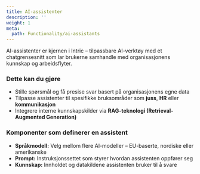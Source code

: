 ```yaml
---
title: AI-assistenter
description: ''
weight: 1
meta:
  path: Functionality/ai-assistants
---
```

AI-assistenter er kjernen i Intric – tilpassbare AI-verktøy med et chatgrensesnitt som lar brukerne samhandle med organisasjonens kunnskap og arbeidsflyter.

### Dette kan du gjøre

- Stille spørsmål og få presise svar basert på organisasjonens egne data  
- Tilpasse assistenter til spesifikke bruksområder som **juss**, **HR** eller **kommunikasjon**  
- Integrere interne kunnskapskilder via **RAG-teknologi (Retrieval-Augmented Generation)**  

### Komponenter som definerer en assistent

- **Språkmodell:** Velg mellom flere AI-modeller – EU-baserte, nordiske eller amerikanske  
- **Prompt:** Instruksjonssettet som styrer hvordan assistenten oppfører seg  
- **Kunnskap:** Innholdet og datakildene assistenten bruker til å svare
